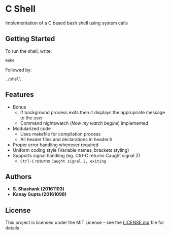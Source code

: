 # C Shell
Implementation of a C based bash shell using system calls

## Getting Started
To run the shell, write:
```
make
```
Followed by:
```
./shell
```
## Features
- Bonus
  - If background process exits then it displays the appropriate message to the user
  - Command nightswatch (_Now my watch begins_) implemented
- Modularized code
  - Uses makefile for compilation process
  - All header files and declarations in header.h
- Proper error handling whenever required
- Uniform coding style (Variable names, brackets styling)
- Supports signal handling (eg. Ctrl-C returns Caught signal 2)
  - ```Ctrl-C``` returns ```Caught signal 2, exiting```

## Authors
- **S. Shashank (20161103)**
- **Kanay Gupta (20161098)**

## License
This project is licensed under the MIT License - see the [LICENSE.md](LICENSE.md) file for details